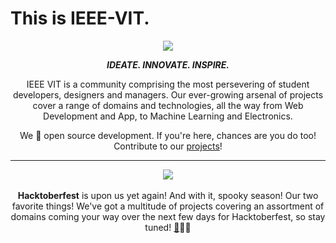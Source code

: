 
# This is IEEE-VIT.



<p align="center">
  <img src="https://github.com/IEEE-VIT/.github/blob/main/profile/IEEE%20Space.png">
</p>

<p align="center">
<b><i>IDEATE. INNOVATE. INSPIRE.</i></b>
</p>

<p align="center">
IEEE VIT is a community comprising the most persevering of student developers, designers and managers. Our ever-growing arsenal of projects cover a range of domains and technologies, all the way from Web Development and App, to Machine Learning and Electronics. 
</p>
<p align="center">
We 💙 open source development. If you're here, chances are you do too! Contribute to our <a href="https://github.com/orgs/IEEE-VIT/repositories">projects</a>!
</p>

-----------------------------------------------------------------
<div align="center">
  <img src ="https://media.giphy.com/media/eB1lUn1J1Cwoefiy7A/giphy.gif">
  <br>
  <br>
  <b>Hacktoberfest</b> is upon us yet again! And with it, spooky season! Our two favorite things! We've got a multitude of projects covering an assortment of domains coming your way over the next few days for       
  Hacktoberfest, so stay tuned! <a href="https://www.youtube.com/watch?v=CeWLSQSe6B8">🎃</a>🧑‍🚀
</div>






